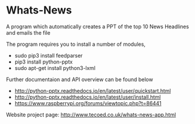 # Whats-News

A program which automatically creates a PPT of the top 10 News Headlines and emails the file 

The program requires you to install a number of modules, 

+ sudo pip3 install feedparser
+ pip3 install python-pptx
+ sudo apt-get install python3-lxml

Further documentaion and API overview can be found below

+ http://python-pptx.readthedocs.io/en/latest/user/quickstart.html
+ http://python-pptx.readthedocs.io/en/latest/user/install.html
+ https://www.raspberrypi.org/forums/viewtopic.php?t=86441

Website project page:
http://www.tecoed.co.uk/whats-news-app.html
